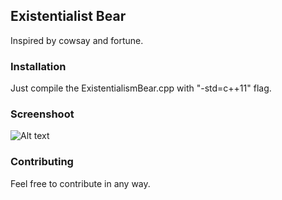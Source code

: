 ## **Existentialist Bear**

Inspired by cowsay and fortune.

### **Installation**

Just compile the ExistentialismBear.cpp with "-std=c++11" flag.

### **Screenshoot**

![Alt text](http://i.imgur.com/HUENwAo.png "Optional title")

### **Contributing**

Feel free to contribute in any way.
